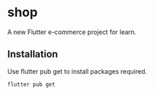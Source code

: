 # shop

A new Flutter e-commerce project for learn.

## Installation

Use flutter pub get to install packages required.

```bash
flutter pub get
```